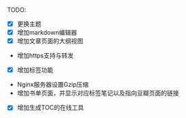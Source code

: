 TODO:

- [x] 更换主题
- [x] 增加markdown编辑器
- [x] 增加文章页面的大纲视图
- 增加https支持与转发
- [x] 增加标签功能
- Nginx服务器设置Gzip压缩
- 增加书单页面，并显示对应标签笔记以及指向豆瓣页面的链接
- [x] 增加生成TOC的在线工具
